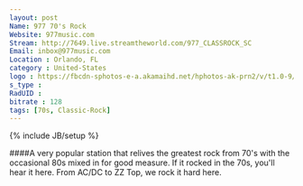 ```yaml
---
layout: post
Name: 977 70's Rock
Website: 977music.com 
Stream: http://7649.live.streamtheworld.com/977_CLASSROCK_SC
Email: inbox@977music.com
Location : Orlando, FL
category : United-States
logo : https://fbcdn-sphotos-e-a.akamaihd.net/hphotos-ak-prn2/v/t1.0-9/526559_10151962375105268_439941944_n.jpg?oh=a3acedf70db3ac616d01b2a9cb8bb0ff&oe=558414F5&__gda__=1433732959_91d97bf52c0bbdec001dcbf83d57f9ff
s_type : 
RadUID : 
bitrate : 128
tags: [70s, Classic-Rock]
---
```

{% include JB/setup %}

####A very popular station that relives the greatest rock from 70's with the occasional 80s mixed in for good measure. If it rocked in the 70s, you'll hear it here. From AC/DC to ZZ Top, we rock it hard here. 